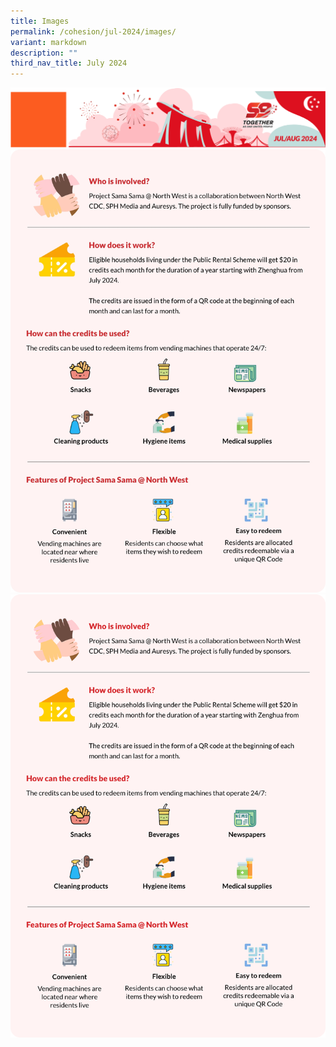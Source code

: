 ```yaml
---
title: Images
permalink: /cohesion/jul-2024/images/
variant: markdown
description: ""
third_nav_title: July 2024
---
```

![](/images/Cohesion/July%202024/edm_header_59.gif)![](/images/Cohesion/July%202024/sama_infographics.jpg)![](/images/Cohesion/July%202024/sama_infographics.png)